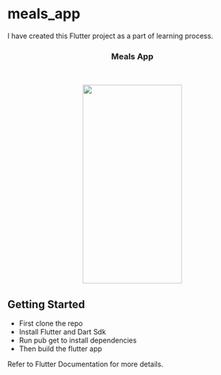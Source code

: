 # meals_app

I have created this Flutter project as a part of learning process.
<div align="center">

<h3> Meals App </h3>
<br>
<p align="center">
<img src = "https://j.gifs.com/BrBOW2.gif" width = 200px height = 400px>
</p>
</div>

## Getting Started

- First clone the repo
- Install Flutter and Dart Sdk
- Run pub get to install dependencies
- Then build the flutter app

Refer to Flutter Documentation for more details.
